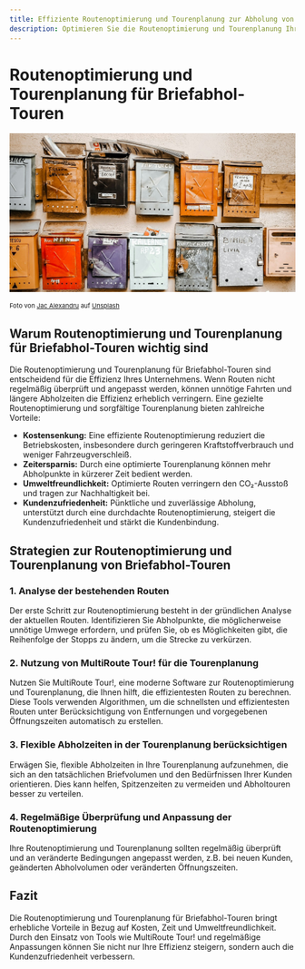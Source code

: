 ```yaml
---
title: Effiziente Routenoptimierung und Tourenplanung zur Abholung von Briefen
description: Optimieren Sie die Routenoptimierung und Tourenplanung Ihrer Briefabhol-Touren, senken Sie Kosten, sparen Sie Zeit und steigern Sie die Kundenzufriedenheit.
---
```


# Routenoptimierung und Tourenplanung für Briefabhol-Touren


![!](assets/briefkasten.jpg "Effiziente Routenplanung für Briefabholung und Postzustellung")

<div style="font-size: 11px">
Foto von <a href="https://unsplash.com/de/@rolls0ut?utm_content=creditCopyText&utm_medium=referral&utm_source=unsplash">Jac Alexandru</a> auf <a href="https://unsplash.com/de/fotos/braun-weisser-wandschrank-L0Wdk52FAmM?utm_content=creditCopyText&utm_medium=referral&utm_source=unsplash">Unsplash</a></div>

## Warum Routenoptimierung und Tourenplanung für Briefabhol-Touren wichtig sind

Die Routenoptimierung und Tourenplanung für Briefabhol-Touren sind entscheidend für die Effizienz Ihres Unternehmens. Wenn Routen nicht regelmäßig überprüft und angepasst werden, können unnötige Fahrten und längere Abholzeiten die Effizienz erheblich verringern. Eine gezielte Routenoptimierung und sorgfältige Tourenplanung bieten zahlreiche Vorteile:

- **Kostensenkung:** Eine effiziente Routenoptimierung reduziert die Betriebskosten, insbesondere durch geringeren Kraftstoffverbrauch und weniger Fahrzeugverschleiß.
- **Zeitersparnis:** Durch eine optimierte Tourenplanung können mehr Abholpunkte in kürzerer Zeit bedient werden.
- **Umweltfreundlichkeit:** Optimierte Routen verringern den CO₂-Ausstoß und tragen zur Nachhaltigkeit bei.
- **Kundenzufriedenheit:** Pünktliche und zuverlässige Abholung, unterstützt durch eine durchdachte Routenoptimierung, steigert die Kundenzufriedenheit und stärkt die Kundenbindung.

## Strategien zur Routenoptimierung und Tourenplanung von Briefabhol-Touren

### 1. Analyse der bestehenden Routen

Der erste Schritt zur Routenoptimierung besteht in der gründlichen Analyse der aktuellen Routen. Identifizieren Sie Abholpunkte, die möglicherweise unnötige Umwege erfordern, und prüfen Sie, ob es Möglichkeiten gibt, die Reihenfolge der Stopps zu ändern, um die Strecke zu verkürzen.

### 2. Nutzung von MultiRoute Tour! für die Tourenplanung

Nutzen Sie MultiRoute Tour!, eine moderne Software zur Routenoptimierung und Tourenplanung, die Ihnen hilft, die effizientesten Routen zu berechnen. Diese Tools verwenden Algorithmen, um die schnellsten und effizientesten Routen unter Berücksichtigung von Entfernungen und vorgegebenen Öffnungszeiten automatisch zu erstellen.

### 3. Flexible Abholzeiten in der Tourenplanung berücksichtigen

Erwägen Sie, flexible Abholzeiten in Ihre Tourenplanung aufzunehmen, die sich an den tatsächlichen Briefvolumen und den Bedürfnissen Ihrer Kunden orientieren. Dies kann helfen, Spitzenzeiten zu vermeiden und Abholtouren besser zu verteilen.

### 4. Regelmäßige Überprüfung und Anpassung der Routenoptimierung

Ihre Routenoptimierung und Tourenplanung sollten regelmäßig überprüft und an veränderte Bedingungen angepasst werden, z.B. bei neuen Kunden, geänderten Abholvolumen oder veränderten Öffnungszeiten.

## Fazit

Die Routenoptimierung und Tourenplanung für Briefabhol-Touren bringt erhebliche Vorteile in Bezug auf Kosten, Zeit und Umweltfreundlichkeit. Durch den Einsatz von Tools wie MultiRoute Tour! und regelmäßige Anpassungen können Sie nicht nur Ihre Effizienz steigern, sondern auch die Kundenzufriedenheit verbessern.
